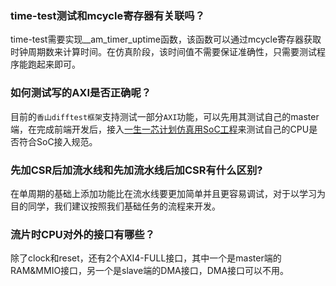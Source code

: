 ### time-test测试和mcycle寄存器有关联吗？

time-test需要实现__am_timer_uptime函数，该函数可以通过mcycle寄存器获取时钟周期数来计算时间。在仿真阶段，该时间值不需要保证准确性，只需要测试程序能跑起来即可。

### 如何测试写的AXI是否正确呢？

目前的`香山difftest框架`支持测试一部分`AXI`功能，可以先用其测试自己的master端，在完成前端开发后，接入[一生一芯计划仿真用SoC工程](https://github.com/OSCPU/ysyxSoC)来测试自己的CPU是否符合SoC接入规范。

### 先加CSR后加流水线和先加流水线后加CSR有什么区别?

在单周期的基础上添加功能比在流水线要更加简单并且更容易调试，对于以学习为目的同学，我们建议按照我们基础任务的流程来开发。

### 流片时CPU对外的接口有哪些？

除了clock和reset，还有2个AXI4-FULL接口，其中一个是master端的RAM&MMIO接口，另一个是slave端的DMA接口，DMA接口可以不用。

